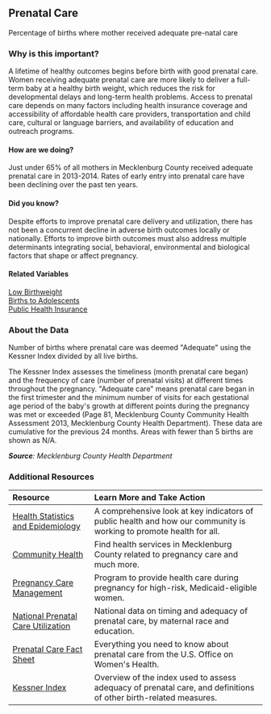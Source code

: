 ## Prenatal Care
Percentage of births where mother received adequate pre-natal care

### Why is this important?
A lifetime of healthy outcomes begins before birth with good prenatal care. Women receiving adequate prenatal care are more likely to deliver a full-term baby at a healthy birth weight, which reduces the risk for developmental delays and long-term health problems. Access to prenatal care depends on many factors including health insurance coverage and accessibility of affordable health care providers, transportation and child care, cultural or language barriers, and availability of education and outreach programs.

#### How are we doing?
Just under 65% of all mothers in Mecklenburg County received adequate prenatal care in 2013-2014. Rates of early entry into prenatal care have been declining over the past ten years.

#### Did you know?
Despite efforts to improve prenatal care delivery and utilization, there has not been a concurrent decline 	in adverse birth outcomes locally or nationally. Efforts to improve birth outcomes must also address multiple determinants integrating social, behavioral, environmental and biological factors that shape or affect pregnancy.

#### Related Variables
<a href="javascript:void(0)" onclick="model.metricId = 'm55'">Low Birthweight</a>  
<a href="javascript:void(0)" onclick="model.metricId = 'm54'">Births to Adolescents</a>  
<a href="javascript:void(0)" onclick="model.metricId = 'm81'">Public Health Insurance</a>  

### About the Data 
Number of births where prenatal care was deemed "Adequate" using the Kessner Index divided by all live births. 

The Kessner Index assesses the timeliness (month prenatal care began) and the frequency of care (number of prenatal visits) at different times throughout the pregnancy. "Adequate care" means prenatal care began in the first trimester and the minimum number of visits for each gestational age period of the baby's growth at different points during the pregnancy was met or exceeded (Page 81, Mecklenburg County Community Health Assessment 2013, Mecklenburg County Health Department). These data are cumulative for the previous 24 months. Areas with fewer than 5 births are shown as N/A. 

_**Source**: Mecklenburg County Health Department_

### Additional Resources
| Resource | Learn More and Take Action | 
|:--- | :--- |
|[Health Statistics and Epidemiology](https://www.mecknc.gov/healthdepartment/healthstatistics/pages/default.aspx)| A comprehensive look at key indicators of public health and how our community is working to promote health for all.
|[Community Health](https://www.mecknc.gov/healthdepartment/communityhealthservices/pages/default.aspx) |Find health services in Mecklenburg County related to pregnancy care and much more.
|[Pregnancy Care Management](https://www.mecknc.gov/healthdepartment/communityhealthservices/pages/maternitycarecoordination.aspx)| Program to provide health care during pregnancy for high-risk, Medicaid-eligible women.
|[National Prenatal Care Utilization](http://mchb.hrsa.gov/chusa13/health-services-utilization/p/prenatal-care-utilization.html)| National data on timing and adequacy of prenatal care, by maternal race and education.
|[Prenatal Care Fact Sheet](http://womenshealth.gov/publications/our-publications/fact-sheet/prenatal-care.html)| Everything you need to know about prenatal care from the U.S. Office on Women's Health.
|[Kessner Index](https://www.dhs.wisconsin.gov/wish/measures.htm)|Overview of the index used to assess adequacy of prenatal care, and definitions of other birth-related measures.